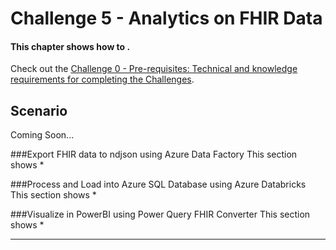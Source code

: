 # Challenge 5 - Analytics on FHIR Data

#### This chapter shows how to .

Check out the [Challenge 0 - Pre-requisites: Technical and knowledge requirements for completing the Challenges](./Challenge0-Prerequistes/ReadMe.md).

## Scenario
Coming Soon...

###Export FHIR data to ndjson using Azure Data Factory
This section shows 
*

###Process and Load into Azure SQL Database using Azure Databricks
This section shows 
*

###Visualize in PowerBI using Power Query FHIR Converter
This section shows 
*

***

